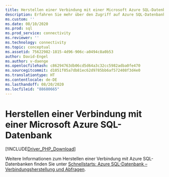 ```yaml
---
title: Herstellen einer Verbindung mit einer Microsoft Azure SQL-Datenbank
description: Erfahren Sie mehr über den Zugriff auf Azure SQL-Datenbank mit den Microsoft-Treibern für PHP für SQL Server.
ms.custom: ''
ms.date: 08/10/2020
ms.prod: sql
ms.prod_service: connectivity
ms.reviewer: ''
ms.technology: connectivity
ms.topic: conceptual
ms.assetid: 75622982-1815-4d96-906c-a0494c8a0b53
author: David-Engel
ms.author: v-daenge
ms.openlocfilehash: c86294763db06cd5d64a3c32cc5982adba0fe470
ms.sourcegitcommit: d1051f05a7db81ec62d9785bb6af572408f3d4e0
ms.translationtype: HT
ms.contentlocale: de-DE
ms.lasthandoff: 08/20/2020
ms.locfileid: "88680665"
---
```

# <a name="connecting-to-microsoft-azure-sql-database"></a>Herstellen einer Verbindung mit einer Microsoft Azure SQL-Datenbank
[!INCLUDE[Driver_PHP_Download](../../includes/driver_php_download.md)]

Weitere Informationen zum Herstellen einer Verbindung mit Azure SQL-Datenbanken finden Sie unter [Schnellstarts: Azure SQL-Datenbank – Verbindungsherstellung und Abfragen](https://azure.microsoft.com/documentation/articles/sql-database-php-how-to-use/).  
  
